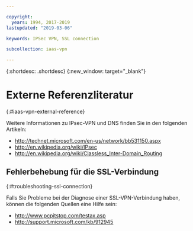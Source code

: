 ```yaml
---

copyright:
  years: 1994, 2017-2019
lastupdated: "2019-03-06"

keywords: IPSec VPN, SSL connection

subcollection: iaas-vpn

---
```


{:shortdesc: .shortdesc}
{:new_window: target="_blank"}

# Externe Referenzliteratur
{:#iaas-vpn-external-reference}

Weitere Informationen zu IPsec-VPN und DNS finden Sie in den folgenden Artikeln:

 * http://technet.microsoft.com/en-us/network/bb531150.aspx<br/>
 * http://en.wikipedia.org/wiki/IPsec<br/>
 * http://en.wikipedia.org/wiki/Classless_Inter-Domain_Routing<br/>


## Fehlerbehebung für die SSL-Verbindung
{:#troubleshooting-ssl-connection}

Falls Sie Probleme bei der Diagnose einer SSL-VPN-Verbindung haben, können die folgenden Quellen eine Hilfe sein:

 * http://www.pcpitstop.com/testax.asp
 * http://support.microsoft.com/kb/912945
